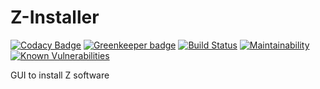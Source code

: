 # Z-Installer

[![Codacy Badge](https://api.codacy.com/project/badge/Grade/d5d7c1b9e5344bbba686769b87710065)](https://www.codacy.com/app/imzacm/Z-Installer?utm_source=github.com&utm_medium=referral&utm_content=imzacm/Z-Installer&utm_campaign=badger)
[![Greenkeeper badge](https://badges.greenkeeper.io/imzacm/Z-Installer.svg)](https://greenkeeper.io/)
[![Build Status](https://travis-ci.org/imzacm/Z-Installer.svg?branch=master)](https://travis-ci.org/imzacm/Z-Installer)
[![Maintainability](https://api.codeclimate.com/v1/badges/ed1c85074fa35c5ef1a4/maintainability)](https://codeclimate.com/github/imzacm/Z-Installer/maintainability)
[![Known Vulnerabilities](https://snyk.io/test/github/imzacm/z-installer/badge.svg)](https://snyk.io/test/github/imzacm/z-installer)

GUI to install Z software
